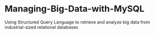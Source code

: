 # Managing-Big-Data-with-MySQL
Using Structured Query Language to retrieve and analyze big data from industrial-sized relational databases
